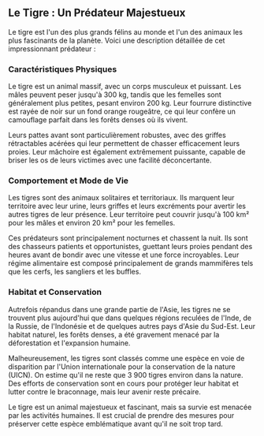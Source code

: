 ## Le Tigre : Un Prédateur Majestueux

Le tigre est l'un des plus grands félins au monde et l'un des animaux les plus fascinants de la planète. Voici une description détaillée de cet impressionnant prédateur :

### Caractéristiques Physiques

Le tigre est un animal massif, avec un corps musculeux et puissant. Les mâles peuvent peser jusqu'à 300 kg, tandis que les femelles sont généralement plus petites, pesant environ 200 kg. Leur fourrure distinctive est rayée de noir sur un fond orange rougeâtre, ce qui leur confère un camouflage parfait dans les forêts denses où ils vivent.

Leurs pattes avant sont particulièrement robustes, avec des griffes rétractables acérées qui leur permettent de chasser efficacement leurs proies. Leur mâchoire est également extrêmement puissante, capable de briser les os de leurs victimes avec une facilité déconcertante.

### Comportement et Mode de Vie

Les tigres sont des animaux solitaires et territoriaux. Ils marquent leur territoire avec leur urine, leurs griffes et leurs excréments pour avertir les autres tigres de leur présence. Leur territoire peut couvrir jusqu'à 100 km² pour les mâles et environ 20 km² pour les femelles.

Ces prédateurs sont principalement nocturnes et chassent la nuit. Ils sont des chasseurs patients et opportunistes, guettant leurs proies pendant des heures avant de bondir avec une vitesse et une force incroyables. Leur régime alimentaire est composé principalement de grands mammifères tels que les cerfs, les sangliers et les buffles.

### Habitat et Conservation

Autrefois répandus dans une grande partie de l'Asie, les tigres ne se trouvent plus aujourd'hui que dans quelques régions reculées de l'Inde, de la Russie, de l'Indonésie et de quelques autres pays d'Asie du Sud-Est. Leur habitat naturel, les forêts denses, a été gravement menacé par la déforestation et l'expansion humaine.

Malheureusement, les tigres sont classés comme une espèce en voie de disparition par l'Union internationale pour la conservation de la nature (UICN). On estime qu'il ne reste que 3 900 tigres environ dans la nature. Des efforts de conservation sont en cours pour protéger leur habitat et lutter contre le braconnage, mais leur avenir reste précaire.

Le tigre est un animal majestueux et fascinant, mais sa survie est menacée par les activités humaines. Il est crucial de prendre des mesures pour préserver cette espèce emblématique avant qu'il ne soit trop tard.